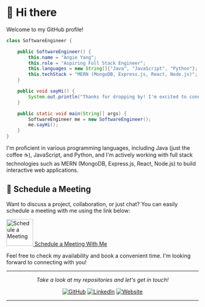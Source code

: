 # 👋 Hi there

Welcome to my GitHub profile!

```java
class SoftwareEngineer {

    public SoftwareEngineer() {
        this.name = "Angie Yang";
        this.role = "Aspiring Full Stack Engineer";
        this.languages = new String[]{"Java", "JavaScript", "Python"};
        this.techStack = "MERN (MongoDB, Express.js, React, Node.js)";
    }

    public void sayHi() {
        System.out.println("Thanks for dropping by! I'm excited to connect with fellow developers!");
    }

    public static void main(String[] args) {
        SoftwareEngineer me = new SoftwareEngineer();
        me.sayHi();
    }
}
```

I'm proficient in various programming languages, including Java (just the coffee ☕), JavaScript, and Python, and I'm actively working with full stack technologies such as MERN (MongoDB, Express.js, React, Node.js) to build interactive web applications.

## 📅 Schedule a Meeting

Want to discuss a project, collaboration, or just chat? You can easily schedule a meeting with me using the link below:

<p align="left">
  <a href="https://calendly.com/qiangie-yang" rel="nofollow">
    <img width="70" alt="Schedule a Meeting" src="https://i.pinimg.com/originals/6b/17/60/6b17609b00e8842da890ad3a27d1ceb7.gif">
  </a>
    <a href="https://calendly.com/qiangie-yang" rel="nofollow"> Schedule a Meeting With Me</a>
</p>

Feel free to check my availability and book a convenient time. I'm looking forward to connecting with you!


<hr>

<p align="center" dir="auto">
  <i>Take a look at my repositories and let's get in touch!</i>
</p>
<p align="center" dir="auto">
  <a href="https://github.com/coder3114/coder3114/"><img src="https://img.icons8.com/material-outlined/27/000000/ball-point-pen.png" alt="GitHub" style="max-width: 100%;"></a>
  <a href="https://www.linkedin.com/in/angie1yang/" rel="nofollow"><img src="https://img.icons8.com/material-outlined/30/000000/linkedin.png" alt="LinkedIn" style="max-width: 100%;"></a>
  <a href="https://your-website-or-blog.com" rel="nofollow"><img src="https://img.icons8.com/material-outlined/27/000000/geography.png" alt="Website" style="max-width: 100%;"></a>
</p>

<hr>

